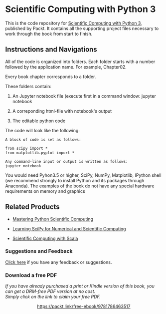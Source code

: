 


# Scientific Computing with Python 3
This is the code repository for [Scientific Computing with Python 3](https://www.packtpub.com/big-data-and-business-intelligence/scientific-computing-python-3-second-edition?utm_source=github&utm_medium=repository&utm_campaign=9781786463517), published by Packt. It contains all the supporting project files necessary to work through the book from start to finish.
## Instructions and Navigations
All of the code is organized into folders. Each folder starts with a number followed by the application name. For example, Chapter02.



Every book chapter corresponds to a folder.

These folders contain:


1) An Jupyter notebook file  (execute first in a command window:
   jupyter notebook


2) A correponding html-file with notebook's output

3) The editable python code

The code will look like the following:
```
A block of code is set as follows:

from scipy import *
from matplotlib.pyplot import *

Any command-line input or output is written as follows:
jupyter notebook
```

You would need Pyhon3.5 or higher, SciPy, NumPy, Matplotlib, IPython shell (we recommend strongly to install Python and its packages through Anaconda). The examples of the book do not have any special hardware requirements on memory and graphics



## Related Products
* [Mastering Python Scientific Computing](https://www.packtpub.com/big-data-and-business-intelligence/mastering-python-scientific-computing?utm_source=github&utm_medium=repository&utm_campaign=9781783288823)

* [Learning SciPy for Numerical and Scientific Computing](https://www.packtpub.com/big-data-and-business-intelligence/learning-scipy-numerical-and-scientific-computing?utm_source=github&utm_medium=repository&utm_campaign=9781782161622)

* [Scientific Computing with Scala](https://www.packtpub.com/big-data-and-business-intelligence/scientific-computing-scala?utm_source=github&utm_medium=repository&utm_campaign=9781785886942)
### Suggestions and Feedback
[Click here](https://docs.google.com/forms/d/e/1FAIpQLSe5qwunkGf6PUvzPirPDtuy1Du5Rlzew23UBp2S-P3wB-GcwQ/viewform) if you have any feedback or suggestions.
### Download a free PDF

 <i>If you have already purchased a print or Kindle version of this book, you can get a DRM-free PDF version at no cost.<br>Simply click on the link to claim your free PDF.</i>
<p align="center"> <a href="https://packt.link/free-ebook/9781786463517">https://packt.link/free-ebook/9781786463517 </a> </p>